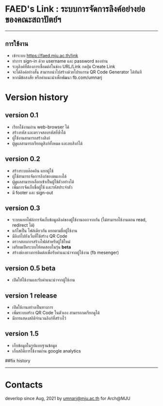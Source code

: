 # FAED's Link : ระบบการจัดการลิงค์อย่างย่อ ของคณะสถาปัตย์ฯ
---
##  การใช้งาน
- เข้าระบบ https://faed.mju.ac.th/link
- ทำการ sign-in ด้วย username และ password ของท่าน
- ระบุลิงค์ที่ต้องการเชื่อมต่อ่ในช่อง URL/Link กดปุ่ม Create Link
- จะได้ลิงค์อย่างสั้น สามารถนำไปสร้างด้วยโปรแกรม QR Code Generator ได้ทันที
- หากมีข้อสงสัย หรือคำแนะนำเพื่อพัฒนา fb.com/umnarj


# Version history

## version 0.1
- เรียกใช้งานผ่าน web-browser ได้
- สร้างรหัส และตรวจสอบรหัสที่ซ้ำได้
- ผู้ใช้งานสามารถสร้างสิงก์
- ผู้ดูแลสามารถเรียกดูสิงก์ทั้งหมด และลบสิงก์ได้

## version 0.2
- สร้างระบบล๊อคอิน แยกผู้ใช้
- ผู้ใช้สามารถจัดการลิงก์ของตนเองได้
- ผู้ดูแลสามารถเลือกเข้าเป็นผู้ใช้ตัวอย่างได้ 
- เพิ่มการจัดเก็บชื่อผู้ใช้ และรหัสประจำตัว
- มี footer และ sign-out

## version 0.3
- ระบบแยกไฟล์การจัดเก็บข้อมูลลิงค์ของผู้ใช้งานออกจากกัน (ไม่สามารถใช้งานตอน read, redirect ได้)
- แก้ไขเป็น ไฟล์เดียวกัน แยกตามชื่อผู้ใช้งาน
- มีลิงก์ไปยังเว็บที่ใช้สร้าง QR Code
- ตรวจสอบการสร้างไฟล์สำหรับผู้ใช้ใหม่
- เตรียมเปิดระบบให้ทดสอบในรุ่น **beta**
- สร้างช่องทางการติดต่อเพื่อรับคำแนะนำจากผู้ใช้งาน (fb mesenger)

## version 0.5 beta
- เปิดให้ใช้งานและรับคำแนะนำจากผู้ใช้งาน

## version 1 release
- เปิดใช้งานอย่างเป็นทางการ
- เพิ่มระบบสร้าง QR Code ในตัวเอง สามารถกดเรียกดูได้
- มีการแสดงสถิติจำนวนลิงก์ที่สร้างไว้

## version 1.5
- เก็บข้อมูลในรูปแบบฐานข้อมูล
- เก็บสถิติการใช้งานผ่าน google analytics




##fix history


---

# Contacts

deverlop since Aug, 2021 by umnarj@mju.ac.th for Arch@MJU
